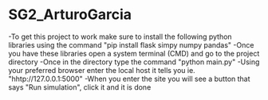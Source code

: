# SG2_ArturoGarcia
 
-To get this project to work make sure to install the following python libraries using the command "pip install flask simpy numpy pandas"
-Once you have these libraries open a system terminal (CMD) and go to the project directory
-Once in the directory type the command "python main.py"
-Using your preferred browser enter the local host it tells you ie. "hhtp://127.0.0.1:5000"
-When you enter the site you will see a button that says "Run simulation", click it and it is done
